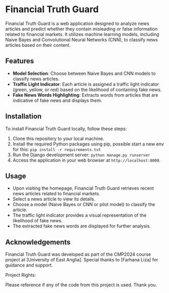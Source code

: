 # Financial Truth Guard

Financial Truth Guard is a web application designed to analyze news articles and predict whether they contain misleading or false information related to financial markets. It utilizes machine learning models, including Naive Bayes and Convolutional Neural Networks (CNN), to classify news articles based on their content.

## Features

- **Model Selection**: Choose between Naive Bayes and CNN models to classify news articles.
- **Traffic Light Indicator**: Each article is assigned a traffic light indicator (green, yellow, or red) based on the likelihood of containing fake news.
- **Fake News Words Highlighting**: Extracts words from articles that are indicative of fake news and displays them.

## Installation

To install Financial Truth Guard locally, follow these steps:

1. Clone this repository to your local machine.
2. Install the required Python packages using pip, possible start a new env for this:
`pip install -r requirements.txt`
3. Run the Django development server:
`python manage.py runserver`
5. Access the application in your web browser at `http://localhost:8000`.

## Usage

- Upon visiting the homepage, Financial Truth Guard retrieves recent news articles related to financial markets.
- Select a news article to view its details.
- Choose a model (Naive Bayes or CNN or pilot model) to classify the article.
- The traffic light indicator provides a visual representation of the likelihood of fake news.
- The extracted fake news words are displayed for further analysis.

## Acknowledgements

Financial Truth Guard was developed as part of the CMP2024 course project at [University of East Anglia]. Special thanks to [Farhana Liza] for guidance and support.

Project Rights:

Please reference if any of the code from this project is used. Thank you.



